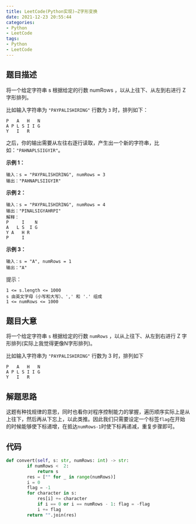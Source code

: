 ```yaml
---
title: LeetCode(Python实现)—Z字形变换
date: 2021-12-23 20:55:44
categories:
- Python
- LeetCode
tags:
- Python
- LeetCode
---
```


## 题目描述
将一个给定字符串 s 根据给定的行数 numRows ，以从上往下、从左到右进行 Z 字形排列。

比如输入字符串为 `"PAYPALISHIRING"` 行数为 `3` 时，排列如下：
```
P   A   H   N
A P L S I I G
Y   I   R
```
之后，你的输出需要从左往右逐行读取，产生出一个新的字符串，比如：`"PAHNAPLSIIGYIR"`。

**示例 1：**
```
输入：s = "PAYPALISHIRING", numRows = 3
输出："PAHNAPLSIIGYIR"
```
**示例 2：**
```
输入：s = "PAYPALISHIRING", numRows = 4
输出："PINALSIGYAHRPI"
解释：
P     I    N
A   L S  I G
Y A   H R
P     I
```
**示例 3：**
```
输入：s = "A", numRows = 1
输出："A"
```


提示：

    1 <= s.length <= 1000
    s 由英文字母（小写和大写）、',' 和 '.' 组成
    1 <= numRows <= 1000
## 题目大意
将一个给定字符串 `s` 根据给定的行数 `numRows` ，以从上往下、从左到右进行 Z 字形排列(实际上我觉得更像N字形排列)。

比如输入字符串为 `"PAYPALISHIRING"` 行数为 3 时，排列如下
```
P   A   H   N
A P L S I I G
Y   I   R
```
## 解题思路
这题有种找规律的意思，同时也看你对程序控制能力的掌握，遍历顺序实际上是从上往下，然后再从下忘上，以此类推。因此我们只需要设定一个标签`flag`在开始的时候能够使下标递增，在抵达`numRows-1`时使下标再递减，重复步骤即可。
## 代码

```python
def convert(self, s: str, numRows: int) -> str:
        if numRows <  2:
            return s
        res = ["" for _ in range(numRows)]
        i = 0
        flag = -1
        for character in s:
            res[i] += character
            if i == 0 or i == numRows - 1: flag = -flag
            i += flag 
        return "".join(res)
```
